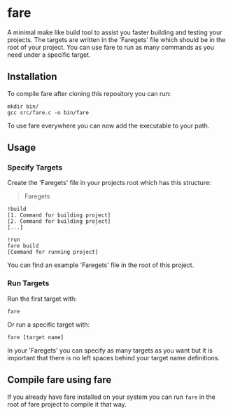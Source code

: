 # fare
A minimal make like build tool to assist you faster building and testing your projects. The targets are written in the 'Faregets' file which should be in the root of your project. You can use fare to run as many commands as you need under a specific target.

## Installation
To compile fare after cloning this repository you can run:
```
mkdir bin/
gcc src/fare.c -o bin/fare
```
To use fare everywhere you can now add the executable to your path.

## Usage
### Specify Targets
Create the 'Faregets' file in your projects root which has this structure:
> Faregets
```
!build
[1. Command for building project]
[2. Command for building project]
[...]

!run
fare build
[Command for running project]
```
You can find an example 'Faregets' file in the root of this project.

### Run Targets
Run the first target with:
```
fare
```
Or run a specific target with:
```
fare [target name]
```
In your 'Faregets' you can specify as many targets as you want but it is important that there is no left spaces behind your target name definitions.

## Compile fare using fare
If you already have fare installed on your system you can run `fare` in the root of fare project to compile it that way.
